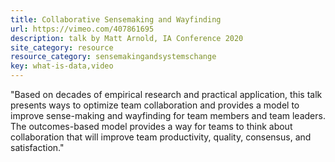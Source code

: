 ```yaml
---
title: Collaborative Sensemaking and Wayfinding
url: https://vimeo.com/407861695
description: talk by Matt Arnold, IA Conference 2020
site_category: resource
resource_category: sensemakingandsystemschange
key: what-is-data,video
---
```


"Based on decades of empirical research and practical application, this talk presents ways to optimize team collaboration and provides a model to improve sense-making and wayfinding for team members and team leaders. The outcomes-based model provides a way for teams to think about collaboration that will improve team productivity, quality, consensus, and satisfaction."